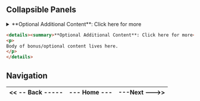 ## Collapsible Panels

<details><summary>**Optional Additional Content**: Click here for more</summary>
<p>
Body of bonus/optional content lives here.
</p>
</details>

```md
<details><summary>**Optional Additional Content**: Click here for more</summary>
<p>
Body of bonus/optional content lives here.
</p>
</details>
```

## Navigation

| << -- Back ----- | --- Home --- | ---Next --->> |
| --- | --- | --- |
